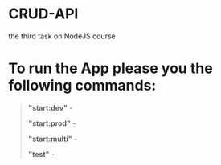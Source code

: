 # CRUD-API
the third task on NodeJS course


# To run the App please you the following commands:

> **"start:dev"** - 
>
> **"start:prod"** - 
> 
> **"start:multi"** -
> 
> **"test"** - 

